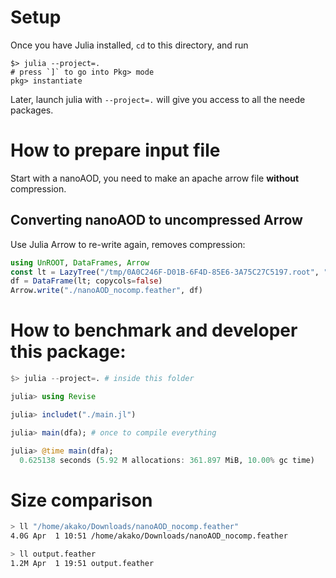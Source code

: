 # Setup
Once you have Julia installed, `cd` to this directory, and run
```
$> julia --project=.
# press `]` to go into Pkg> mode
pkg> instantiate
```

Later, launch julia with `--project=.` will give you access to all the neede packages.

# How to prepare input file
Start with a nanoAOD, you need to make an apache arrow file **without** compression.

## Converting nanoAOD to uncompressed Arrow
Use Julia Arrow to re-write again, removes compression:
```julia
using UnROOT, DataFrames, Arrow
const lt = LazyTree("/tmp/0A0C246F-D01B-6F4D-85E6-3A75C27C5197.root", "Events");
df = DataFrame(lt; copycols=false)
Arrow.write("./nanoAOD_nocomp.feather", df)
```

# How to benchmark and developer this package:
```julia
$> julia --project=. # inside this folder

julia> using Revise

julia> includet("./main.jl")

julia> main(dfa); # once to compile everything

julia> @time main(dfa);
  0.625138 seconds (5.92 M allocations: 361.897 MiB, 10.00% gc time)
```

# Size comparison
```bash
> ll "/home/akako/Downloads/nanoAOD_nocomp.feather"
4.0G Apr  1 10:51 /home/akako/Downloads/nanoAOD_nocomp.feather

> ll output.feather
1.2M Apr  1 19:51 output.feather


```
